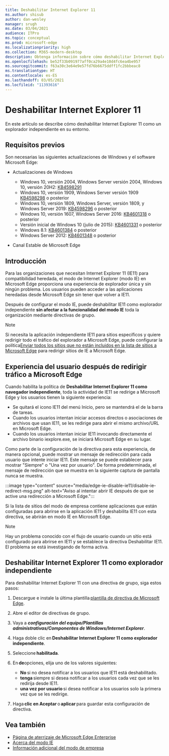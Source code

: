 ```yaml
---
title: Deshabilitar Internet Explorer 11
ms.author: shisub
author: dan-wesley
manager: srugh
ms.date: 03/04/2021
audience: ITPro
ms.topic: conceptual
ms.prod: microsoft-edge
ms.localizationpriority: high
ms.collection: M365-modern-desktop
description: Obtenga información sobre cómo deshabilitar Internet Explorer 11 y usar el modo de Internet Explorer en Microsoft Edge.
ms.openlocfilehash: be52f33b091977aff0ca29a4e10d4fc6ea4be957
ms.sourcegitcommit: f63a30c3e64e9e57fd76b6675ddff1fc2bbbeac8
ms.translationtype: HT
ms.contentlocale: es-ES
ms.lasthandoff: 03/05/2021
ms.locfileid: "11393616"
---
```

# <a name="disable-internet-explorer-11"></a>Deshabilitar Internet Explorer 11

En este artículo se describe cómo deshabilitar Internet Explorer 11 como un explorador independiente en su entorno.

## <a name="prerequisites"></a>Requisitos previos

Son necesarias las siguientes actualizaciones de Windows y el software Microsoft Edge:

- Actualizaciones de Windows

  - Windows 10, versión 2004, Windows Server versión 2004, Windows 10, versión 20H2: [KB4598291](https://support.microsoft.com/topic/february-2-2021-kb4598291-os-builds-19041-789-and-19042-789-preview-6a766199-a4f1-616e-1f5c-58bdc3ca5e3b)
  - Windows 10, versión 1909, Windows Server versión 1909 [KB4598298](https://support.microsoft.com/topic/january-21-2021-kb4598298-os-build-18363-1350-preview-02dfd9ba-91a2-1b82-dede-42f288c02511) o posterior
  - Windows 10, versión 1809, Windows Server, versión 1809, y Windows Server 2019: [KB4598296](https://support.microsoft.com/topic/january-21-2021-kb4598296-os-build-17763-1728-preview-4c0931ff-45b7-ff59-5e00-c03b5afb363d) o posterior
  - Windows 10, versión 1607, Windows Server 2016: [KB4601318](https://support.microsoft.com/topic/february-9-2021-kb4601318-os-build-14393-4225-c5e3de6c-e3e6-ffb5-6197-48b9ce16446e) o posterior
   - Versión inicial de Windows 10 (julio de 2015): [KB4601331](https://support.microsoft.com/office/february-9-2021%e2%80%94kb4601331-os-build-10240-18842-6227d078-fef3-8d67-27e0-1882e6cb79ff?ui=en-US&rs=en-US&ad=US) o posterior
  - Windows 8.1: [KB4601384](https://support.microsoft.com/topic/february-9-2021-kb4601384-monthly-rollup-16bdbb75-dd4b-2910-abc5-7891c9756b96) o posterior
  - Windows Server 2012: [KB4601348](https://support.microsoft.com/topic/february-9-2021-kb4601348-monthly-rollup-2c338c0c-73d6-fb80-cc91-f1a86e80db0c) o posterior
  
- Canal Estable de Microsoft Edge


## <a name="overview"></a>Introducción

Para las organizaciones que necesitan Internet Explorer 11 (IE11) para compatibilidad heredada, el modo de Internet Explorer (modo IE) en Microsoft Edge proporciona una experiencia de explorador única y sin ningún problema. Los usuarios pueden acceder a las aplicaciones heredadas desde Microsoft Edge sin tener que volver a IE11.

Después de configurar el modo IE, puede deshabilitar IE11 como explorador independiente **sin afectar a la funcionalidad del modo IE** toda la organización mediante directivas de grupo.

> [!NOTE]
> Si necesita la aplicación independiente IE11 para sitios específicos y quiere redirigir todo el tráfico del explorador a Microsoft Edge, puede configurar la política[Enviar todos los sitios que no están incluidos en la lista de sitios a Microsoft Edge](https://docs.microsoft.com/deployedge/edge-ie-mode-policies#redirect-sites-from-ie-to-microsoft-edge) para redirigir sitios de IE a Microsoft Edge.

## <a name="user-experience-after-redirecting-traffic-to-microsoft-edge"></a>Experiencia del usuario después de redirigir tráfico a Microsoft Edge

Cuando habilita la política de **Deshabilitar Internet Explorer 11 como navegador independiente**, toda la actividad de IE11 se redirige a Microsoft Edge y los usuarios tienen la siguiente experiencia:

- Se quitará el icono IE11 del menú Inicio, pero se mantendrá el de la barra de tareas.
- Cuando los usuarios intentan iniciar accesos directos o asociaciones de archivos que usan IE11, se les redirige para abrir el mismo archivo/URL en Microsoft Edge.
- Cuando los usuarios intentan iniciar IE11 invocando directamente el archivo binario iexplore.exe, se iniciará Microsoft Edge en su lugar.

Como parte de la configuración de la directiva para esta experiencia, de manera opcional, puede mostrar un mensaje de redirección para cada usuario que intente iniciar IE11. Este mensaje se puede establecer para mostrar "Siempre" o "Una vez por usuario". De forma predeterminada, el mensaje de redirección que se muestra en la siguiente captura de pantalla nunca se muestra.

:::image type="content" source="media/edge-ie-disable-ie11/disable-ie-redirect-msg.png" alt-text="Aviso al intentar abrir IE después de que se active una redirección a Microsoft Edge.":::

Si la lista de sitios del modo de empresa contiene aplicaciones que están configuradas para abrirse en la aplicación IE11 y deshabilita IE11 con esta directiva, se abrirán en modo IE en Microsoft Edge.
> [!NOTE]
> Hay un problema conocido con el flujo de usuario cuando un sitio está configurado para abrirse en IE11 y se establece la directiva Deshabilitar IE11. El problema se está investigando de forma activa.

## <a name="disable-internet-explorer-11-as-a-standalone-browser"></a>Deshabilitar Internet Explorer 11 como explorador independiente

Para deshabilitar Internet Explorer 11 con una directiva de grupo, siga estos pasos:

1. Descargue e instale la última plantilla [plantilla de directiva de Microsoft Edge](https://www.microsoft.com/edge/business/download).
2. Abre el editor de directivas de grupo.
3. Vaya a ***configuración del equipo/Plantillas administrativas/Componentes de Windows/Internet Explorer***. 
4. Haga doble clic en **Deshabilitar Internet Explorer 11 como explorador independiente**.
5. Seleccione **habilitada**.
6. En **de**opciones, elija uno de los valores siguientes:

   - **No** si no desea notificar a los usuarios que IE11 está deshabilitado.
   - **tenga** siempre si desea notificar a los usuarios cada vez que se les redirija desde IE11.
   - **una vez por usuario** si desea notificar a los usuarios solo la primera vez que se les redirige.

7. Haga **clic en Aceptar** o **aplicar** para guardar esta configuración de directiva.

## <a name="see-also"></a>Vea también

- [Página de aterrizaje de Microsoft Edge Enterprise](https://aka.ms/EdgeEnterprise)
- [Acerca del modo IE](https://docs.microsoft.com/deployedge/edge-ie-mode)
- [Información adicional del modo de empresa](https://docs.microsoft.com/internet-explorer/ie11-deploy-guide/enterprise-mode-overview-for-ie11)
